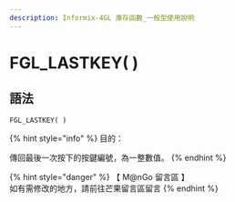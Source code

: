 ```yaml
---
description: Informix-4GL 庫存函數_一般型使用說明
---
```


# FGL\_LASTKEY( )

## 語法

```
FGL_LASTKEY( )
```

{% hint style="info" %}
目的：

傳回最後一次按下的按鍵編號，為一整數值。
{% endhint %}

{% hint style="danger" %}
【 M@nGo 留言區 】\
如有需修改的地方，請前往芒果留言區留言
{% endhint %}

